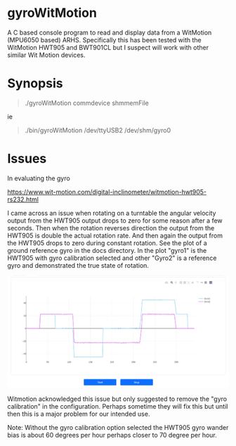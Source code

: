 # gyroWitMotion
A C based console program to read and display data from a WitMotion (MPU6050 based) ARHS. Specifically this has been tested with the WitMotion HWT905 
and BWT901CL but I suspect will work with other similar Wit Motion devices. 

# Synopsis

> ./gyroWitMotion commdevice shmmemFile

ie

> ./bin/gyroWitMotion /dev/ttyUSB2 /dev/shm/gyro0

# Issues

In evaluating the gyro 

https://www.wit-motion.com/digital-inclinometer/witmotion-hwt905-rs232.html

I came across an issue when rotating on a turntable the angular velocity output from the HWT905 output drops to zero for some reason after a few seconds. Then when the rotation reverses direction the output from the HWT905 is double the actual rotation rate. And then again the output from the HWT905 drops to zero during constant rotation. See the plot
of a ground reference gyro in the docs directory. In the plot "gyro1" is the HWT905 with gyro calibration selected and other "Gyro2" is a reference gyro and demonstrated the true state of rotation. 

![Gyro Traces](/docs/gyro_traces.jpg)

Witmotion acknowledged this issue but only suggested to remove the "gyro calibration" in the configuration. Perhaps sometime they will fix this but until then this is a major problem for our intended use. 

Note: Without the gyro calibration option selected the HWT905 gyro wander bias is about 60 degrees per hour perhaps closer to 70 degree per hour. 
